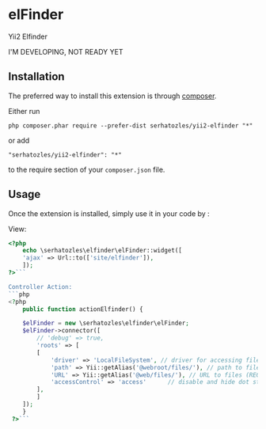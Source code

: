 elFinder
========
Yii2 Elfinder

I'M DEVELOPING, NOT READY YET

Installation
------------

The preferred way to install this extension is through [composer](http://getcomposer.org/download/).

Either run

```
php composer.phar require --prefer-dist serhatozles/yii2-elfinder "*"
```

or add

```
"serhatozles/yii2-elfinder": "*"
```

to the require section of your `composer.json` file.


Usage
-----

Once the extension is installed, simply use it in your code by  :

View:
```php
<?php 
    echo \serhatozles\elfinder\elFinder::widget([
	'ajax' => Url::to(['site/elfinder']),
    ]); 
?>```

Controller Action:
```php
<?php 
    public function actionElfinder() {

	$elFinder = new \serhatozles\elfinder\elFinder;
	$elFinder->connector([
	    // 'debug' => true,
	    'roots' => [
		[
		    'driver' => 'LocalFileSystem', // driver for accessing file system (REQUIRED)
		    'path' => Yii::getAlias('@webroot/files/'), // path to files (REQUIRED)
		    'URL' => Yii::getAlias('@web/files/'), // URL to files (REQUIRED)
		    'accessControl' => 'access'      // disable and hide dot starting files (OPTIONAL)
		],
	    ]
	]);
    }
 ?>```
